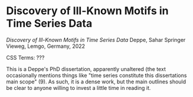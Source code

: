 # Discovery of Ill-Known Motifs in Time Series Data

*Discovery of Ill-Known Motifs in Time Series Data*
Deppe, Sahar
Springer Vieweg, Lemgo, Germany, 2022

CSS Terms: ???


This is a Deppe's PhD dissertation, apparently unaltered (the text occasionally
mentions things like "time series constitute this dissertations main scope"
(9). As such, it is a dense work, but the main outlines should be clear to
anyone willing to invest a little time in reading it.


